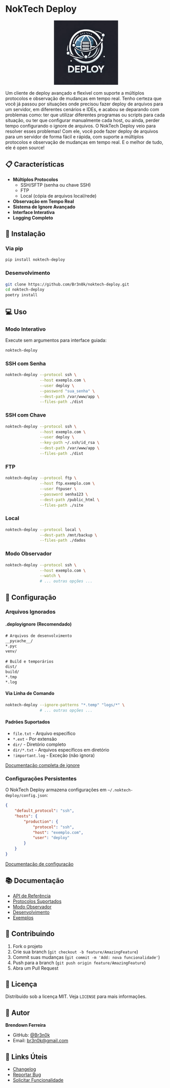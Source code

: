 # NokTech Deploy

<p align="center">
  <img src="src/assets/logo.webp" alt="NokTech Deploy Logo" width="200"/>
</p>

Um cliente de deploy avançado e flexível com suporte a múltiplos protocolos e observação de mudanças em tempo real.
Tenho certeza que você já passou por situações onde precisou fazer deploy de arquivos para um servidor, em diferentes cenários e IDEs,
e acabou se deparando com problemas como: ter que utilizar diferentes programas ou scripts para cada situação, ou ter que configurar
manualmente cada host, ou ainda, perder tempo configurando o ignore de arquivos. O NokTech Deploy veio para resolver esses problemas!
Com ele, você pode fazer deploy de arquivos para um servidor de forma fácil e rápida, com suporte a múltiplos protocolos e observação de mudanças em tempo real.
E o melhor de tudo, ele é open source!

## 📋 Características

- **Múltiplos Protocolos**
  - SSH/SFTP (senha ou chave SSH)
  - FTP
  - Local (cópia de arquivos local/rede)
- **Observação em Tempo Real**
- **Sistema de Ignore Avançado**
- **Interface Interativa**
- **Logging Completo**

## 🚀 Instalação

### Via pip
```bash
pip install noktech-deploy
```

### Desenvolvimento
```bash
git clone https://github.com/Br3n0k/noktech-deploy.git
cd noktech-deploy
poetry install
```

## 💻 Uso

### Modo Interativo
Execute sem argumentos para interface guiada:
```bash
noktech-deploy
```

### SSH com Senha
```bash
noktech-deploy --protocol ssh \
               --host exemplo.com \
               --user deploy \
               --password "sua_senha" \
               --dest-path /var/www/app \
               --files-path ./dist
```

### SSH com Chave
```bash
noktech-deploy --protocol ssh \
               --host exemplo.com \
               --user deploy \
               --key-path ~/.ssh/id_rsa \
               --dest-path /var/www/app \
               --files-path ./dist
```

### FTP
```bash
noktech-deploy --protocol ftp \
               --host ftp.exemplo.com \
               --user ftpuser \
               --password senha123 \
               --dest-path /public_html \
               --files-path ./site
```

### Local
```bash
noktech-deploy --protocol local \
               --dest-path /mnt/backup \
               --files-path ./dados
```

### Modo Observador
```bash
noktech-deploy --protocol ssh \
               --host exemplo.com \
               --watch \
               # ... outras opções ...
```

## 📝 Configuração

### Arquivos Ignorados

#### .deployignore (Recomendado)
```plaintext
# Arquivos de desenvolvimento
__pycache__/
*.pyc
venv/

# Build e temporários
dist/
build/
*.tmp
*.log
```

#### Via Linha de Comando
```bash
noktech-deploy --ignore-patterns "*.temp" "logs/*" \
               # ... outras opções ...
```

#### Padrões Suportados
- `file.txt` - Arquivo específico
- `*.ext` - Por extensão
- `dir/` - Diretório completo
- `dir/*.txt` - Arquivos específicos em diretório
- `!important.log` - Exceção (não ignora)

[Documentação completa de ignore](docs/ignore_rules.md)

### Configurações Persistentes

O NokTech Deploy armazena configurações em `~/.noktech-deploy/config.json`:

```json
{
    "default_protocol": "ssh",
    "hosts": {
        "production": {
            "protocol": "ssh",
            "host": "exemplo.com",
            "user": "deploy"
        }
    }
}
```

[Documentação de configuração](docs/configuration.md)

## 📚 Documentação

- [API de Referência](docs/api.md)
- [Protocolos Suportados](docs/protocols.md)
- [Modo Observador](docs/watching.md)
- [Desenvolvimento](docs/development.md)
- [Exemplos](docs/examples.md)

## 🤝 Contribuindo

1. Fork o projeto
2. Crie sua branch (`git checkout -b feature/AmazingFeature`)
3. Commit suas mudanças (`git commit -m 'Add: nova funcionalidade'`)
4. Push para a branch (`git push origin feature/AmazingFeature`)
5. Abra um Pull Request

## 📄 Licença

Distribuído sob a licença MIT. Veja `LICENSE` para mais informações.

## 👤 Autor

**Brendown Ferreira**
- GitHub: [@Br3n0k](https://github.com/Br3n0k)
- Email: br3n0k@gmail.com

## 🔗 Links Úteis

- [Changelog](CHANGELOG.md)
- [Reportar Bug](https://github.com/Br3n0k/noktech-deploy/issues)
- [Solicitar Funcionalidade](https://github.com/Br3n0k/noktech-deploy/issues) 